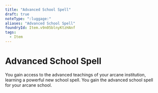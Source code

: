 ```yaml
---
title: "Advanced School Spell"
draft: true
noteType: ":luggage:"
aliases: "Advanced School Spell"
foundryId: Item.v9n05blnyKtzHAnf
tags:
  - Item
---
```


# Advanced School Spell

You gain access to the advanced teachings of your arcane institution, learning a powerful new school spell. You gain the advanced school spell for your arcane school.
